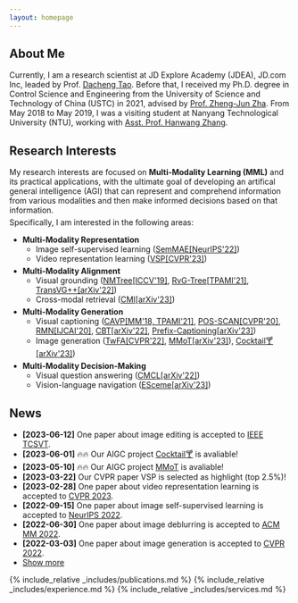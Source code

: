 ```yaml
---
layout: homepage
---
```


## About Me

Currently, I am a research scientist at JD Explore Academy (JDEA), JD.com Inc, leaded by Prof. <a href="https://scholar.google.com/citations?user=RwlJNLcAAAAJ&hl=en" target="_blank">Dacheng Tao</a>. Before that, I received my Ph.D. degree in Control Science and Engineering from the University of Science and Technology of China (USTC) in 2021, advised by <a href="https://dblp.org/pers/hd/z/Zha:Zheng=Jun" target="_blank">Prof. Zheng-Jun Zha</a>. From May 2018 to May 2019, I was a visiting student at Nanyang Technological University (NTU), working with <a href="http://www.ntu.edu.sg/home/hanwangzhang/" target="_blank">Asst. Prof. Hanwang Zhang</a>.

## Research Interests

<p  style="margin: 0 0 5px 0">My research interests are focused on <b>Multi-Modality Learning (MML)</b> and its practical applications, with the ultimate goal of developing an artifical general intelligence (AGI) that can represent and comprehend information from various modalities and then make informed decisions based on that information.</p>
<p style="margin: 0 0 2px 0"> Specifically, I am interested in the following areas:</p>
<ul>
  <li><b>Multi-Modality Representation</b>
    <ul style="margin: 0 0 5px 0">
      <li>Image self-supervised learning (<a href="https://arxiv.org/abs/2206.10207" target="_blank">SemMAE[NeurIPS'22]</a>)</li>
      <li>Video representation learning (<a href="#">VSP[CVPR'23]</a>)</li>
    </ul>
  </li>
  <li><b>Multi-Modality Alignment</b>
    <ul style="margin: 0 0 5px 0">
      <li>Visual grounding (<a href="https://arxiv.org/abs/1812.03299" target="_blank">NMTree[ICCV'19]</a>, <a href="https://arxiv.org/abs/1906.01784" target="_blank">RvG-Tree[TPAMI'21]</a>, <a href="https://arxiv.org/abs/2206.06619" target="_blank">TransVG++[arXiv'22]</a>)</li>
      <li>Cross-modal retrieval (<a href="#">CMI[arXiv'23]</a>)</li>
    </ul>
  </li>
  <li><b>Multi-Modality Generation</b>
    <ul style="margin: 0 0 5px 0">
      <li>Visual captioning (<a href="https://arxiv.org/abs/1906.02365" target="_blank">CAVP[MM'18, TPAMI'21]</a>, <a href="https://arxiv.org/abs/2004.00390" target="_blank">POS-SCAN[CVPR'20]</a>, <a href="https://arxiv.org/abs/2007.09049" target="_blank">RMN[IJCAI'20]</a>, <a href="https://arxiv.org/abs/2201.01984" target="_blank">CBT[arXiv'22]</a>, <a href="#">Prefix-Captioning[arXiv'23]</a>)</li>
      <li>Image generation (<a href="https://arxiv.org/abs/2206.00923" target="_blank">TwFA[CVPR'22]</a>, <a href="https://jabir-zheng.github.io/MMoT/">MMoT[arXiv'23]</a>), <a href="https://mhh0318.github.io/cocktail/">Cocktail🍸[arXiv'23]</a>)</li>
    </ul>
  </li>
  <li><b>Multi-Modality Decision-Making</b>
    <ul style="margin: 0 0 5px 0">
      <li>Visual question answering (<a href="https://arxiv.org/abs/2211.11190" target="_blank">CMCL[arXiv'22]</a>)</li>
      <li>Vision-language navigation (<a href="https://arxiv.org/abs/2303.01032" target="_blank">ESceme[arXiv'23]</a>)</li>
    </ul>
  </li>
</ul>


## News

<ul>
  <li><strong>[2023-06-12]</strong> One paper about image editing is accepted to <a href="https://ieeexplore.ieee.org/xpl/RecentIssue.jsp?punumber=76" target="_blank">IEEE TCSVT</a>.</li>
  <li><strong>[2023-06-01]</strong> 🔥🔥 Our AIGC project <a href="https://mhh0318.github.io/cocktail/" target="_blank">Cocktail🍸</a> is avaliable!</li>
  <li><strong>[2023-05-10]</strong> 🔥🔥 Our AIGC project <a href="https://jabir-zheng.github.io/MMoT/" target="_blank">MMoT</a> is avaliable!</li>
  <li><strong>[2023-03-22]</strong> Our CVPR paper VSP is selected as highlight (top 2.5%)!</li>
  <li><strong>[2023-02-28]</strong> One paper about video representation learning is accepted to <a href="https://cvpr2023.thecvf.com/" target="_blank">CVPR 2023</a>.</li>
  <li><strong>[2022-09-15]</strong> One paper about image self-supervised learning is accepted to <a href="https://neurips.cc/Conferences/2022" target="_blank">NeurIPS 2022</a>.</li>
  <li><strong>[2022-06-30]</strong> One paper about image deblurring is accepted to <a href="https://2022.acmmm.org/" target="_blank">ACM MM 2022</a>.</li>
  <li><strong>[2022-03-03]</strong> One paper about image generation is accepted to <a href="https://cvpr2022.thecvf.com/" target="_blank">CVPR 2022</a>.</li>

<li> <a href="javascript:toggle_vis('newsmore')">Show more</a> </li>
<div id="newsmore" style="display:none"> 
  <li><strong>[2022-03-01]</strong> I finished my rotation and joint JD Explore Academy, as a research scientist.</li>
  <li><strong>[2021-08-05]</strong> I joint JD.com Inc., as a <a href="https://campus.jd.com/web/static/forward?to=jd-project-dmt&t=3" target="_blank">Doctoral Management Trainee</a>.</li>
  <li><strong>[2021-05-22]</strong> 🎉🎉 I successfully defended my PhD thesis!</li>
  <li><strong>[2020-04-20]</strong> One paper about visual captioning is accepted to <a href="https://ijcai20.org/" target="_blank">IJCAI 2020</a>.</li>
  <li><strong>[2020-02-27]</strong> One paper about visual captioning is accepted to <a href="http://cvpr2020.thecvf.com/">CVPR 2020</a>.</li>
  <li><strong>[2019-07-23]</strong> One paper about visual grounding is accepted to <a href="http://iccv2019.thecvf.com/">ICCV 2019</a> as Oral.</li>
  <li><strong>[2019-03-27]</strong> Two papers about visual captioning and visual grounding are accepted to <a href="https://ieeexplore.ieee.org/xpl/RecentIssue.jsp?punumber=34">TPAMI</a>.</li>
  <li><strong>[2018-07-02]</strong> One paper about visual captioning is accepted to <a href="https://dl.acm.org/doi/proceedings/10.1145/3240508">ACM MM 2018</a> as Oral.</li>
  <li><strong>[2016-03-05]</strong> 🎉🎉 I start my research journey from USTC!</li>
</div>

</ul>

{% include_relative _includes/publications.md %}
{% include_relative _includes/experience.md %}
{% include_relative _includes/services.md %}
